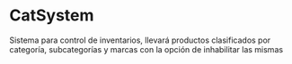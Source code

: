# CatSystem
Sistema para control de inventarios, llevará productos clasificados por categoría, subcategorías y marcas
con la opción de inhabilitar las mismas